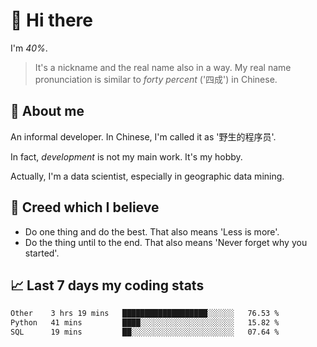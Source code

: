 # 👋 Hi there

I'm *40%*.

> It's a nickname and the real name also in a way.
> My real name pronunciation is similar to *forty percent* ('四成') in Chinese.

## :speech_balloon: About me

An informal developer. In Chinese, I'm called it as '野生的程序员'.

In fact, _development_ is not my main work. It's my hobby.

Actually, I'm a data scientist, especially in geographic data mining.

## :see_no_evil: Creed which I believe

- Do one thing and do the best. That also means 'Less is more'.
- Do the thing until to the end. That also means 'Never forget why you started'.

## :chart_with_upwards_trend: Last 7 days my coding stats

<!--START_SECTION:waka-->

```txt
Other    3 hrs 19 mins   ███████████████████░░░░░░   76.53 %
Python   41 mins         ████░░░░░░░░░░░░░░░░░░░░░   15.82 %
SQL      19 mins         ██░░░░░░░░░░░░░░░░░░░░░░░   07.64 %
```

<!--END_SECTION:waka-->
